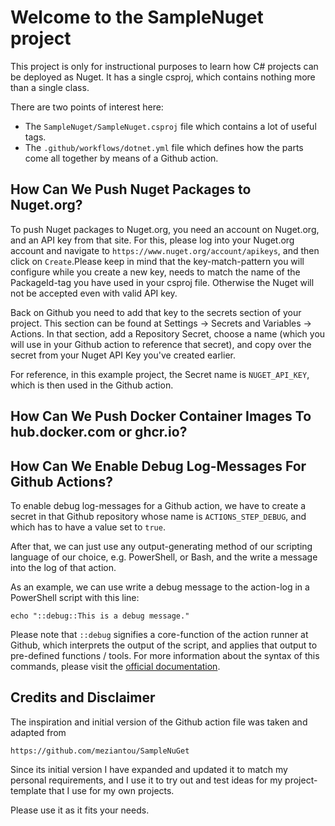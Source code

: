 
# Welcome to the SampleNuget project

This project is only for instructional purposes to learn how C# projects
can be deployed as Nuget. It has a single csproj, which contains nothing
more than a single class.

There are two points of interest here:
* The `SampleNuget/SampleNuget.csproj` file which contains a lot of useful tags.
* The `.github/workflows/dotnet.yml` file which defines how the parts come all together by means of a Github action.


## How Can We Push Nuget Packages to Nuget.org?

To push Nuget packages to Nuget.org, you need an account on Nuget.org, and
an API key from that site. For this, please log into your Nuget.org account
and navigate to `https://www.nuget.org/account/apikeys`, and then click on
`Create`.Please keep in mind that the key-match-pattern you will configure
while you create a new key, needs to match the name of the PackageId-tag you
have used in your csproj file. Otherwise the Nuget will not be accepted even
with valid API key.

Back on Github you need to add that key to the secrets section of your project.
This section can be found at Settings -> Secrets and Variables -> Actions.
In that section, add a Repository Secret, choose a name (which you will use
in your Github action to reference that secret), and copy over the secret
from your Nuget API Key you've created earlier.

For reference, in this example project, the Secret name is `NUGET_API_KEY`,
which is then used in the Github action.


## How Can We Push Docker Container Images To hub.docker.com or ghcr.io?



## How Can We Enable Debug Log-Messages For Github Actions?

To enable debug log-messages for a Github action, we have to create a secret
in that Github repository whose name is `ACTIONS_STEP_DEBUG`, and which has
to have a value set to `true`.

After that, we can just use any output-generating method of our scripting
language of our choice, e.g. PowerShell, or Bash, and the write a message
into the log of that action.

As an example, we can use write a debug message to the action-log in a
PowerShell script with this line:

```
echo "::debug::This is a debug message."
```

Please note that `::debug` signifies a core-function of the action runner
at Github, which interprets the output of the script, and applies that output
to pre-defined functions / tools. For more information about the syntax of
this commands, please visit the [official documentation](https://docs.github.com/en/actions/writing-workflows/choosing-what-your-workflow-does/workflow-commands-for-github-actions).


## Credits and Disclaimer

The inspiration and initial version of the Github action file was taken and
adapted from

```
https://github.com/meziantou/SampleNuGet
```

Since its initial version I have expanded and updated it to match my personal
requirements, and I use it to try out and test ideas for my project-template that
I use for my own projects.

Please use it as it fits your needs.
